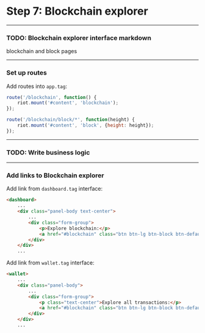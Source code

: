 # Step 7: Blockchain explorer

---

### TODO: Blockchain explorer interface markdown

blockchain and block pages

---

### Set up routes

Add routes into `app.tag`:

```javascript
route('/blockchain', function() {
    riot.mount('#content', 'blockchain');
});

route('/blockchain/block/*', function(height) {
    riot.mount('#content', 'block', {height: height});
});
```

---

### TODO: Write business logic

---

### Add links to Blockchain explorer

Add link from `dashboard.tag` interface:

```html
<dashboard>
    ...
    <div class="panel-body text-center">
        ...
        <div class="form-group">
            <p>Explore blockchain:</p>
            <a href="#blockchain" class="btn btn-lg btn-block btn-default">Blockchain Explorer</a>
        </div>
    </div>
    ...
```

Add link from `wallet.tag` interface:

```html
<wallet>
    ...
    <div class="panel-body">
        ...
        <div class="form-group">
            <p class="text-center">Explore all transactions:</p>
            <a href="#blockchain" class="btn btn-lg btn-block btn-default">Blockchain Explorer</a>
        </div>
    </div>
    ...
```

